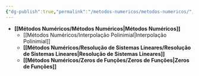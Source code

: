 ```yaml
---
{"dg-publish":true,"permalink":"/metodos-numericos/metodos-numericos/","dgShowLocalGraph":true,"created":"2025-05-20T13:30:13.842-03:00"}
---
```





- **[[Métodos Numéricos/Métodos Numéricos\|Métodos Numéricos]]**
	- [[Métodos Numéricos/Interpolação Polinimial\|Interpolação Polinimial]]
	- **[[Métodos Numéricos/Resolução de Sistemas Lineares/Resolução de Sistemas Lineares\|Resolução de Sistemas Lineares]]**
	- **[[Métodos Numéricos/Zeros de Funções/Zeros de Funções\|Zeros de Funções]]**


